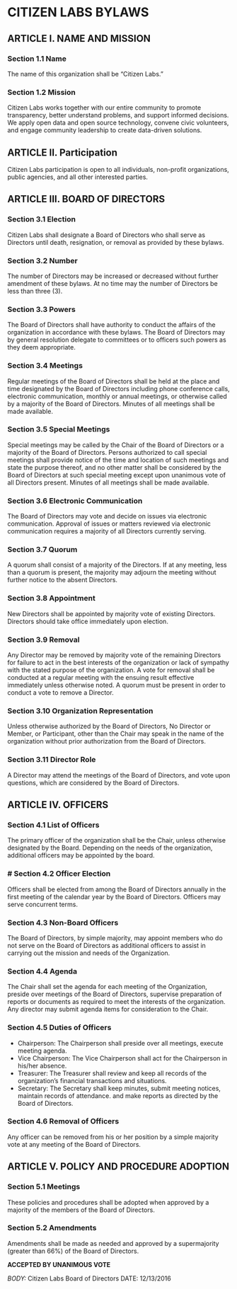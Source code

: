 # CITIZEN LABS BYLAWS

## ARTICLE I. 	NAME AND MISSION

### Section 1.1	Name

The name of this organization shall be “Citizen Labs.”

### Section 1.2	Mission

Citizen Labs works together with our entire community to promote transparency, better understand problems, and support informed decisions. We apply open data and open source technology, convene civic volunteers, and engage community leadership to create data-driven solutions.

## ARTICLE II.	Participation

Citizen Labs participation is open to all individuals, non-profit organizations, public agencies, and all other interested parties.

## ARTICLE III.	BOARD OF DIRECTORS

### Section 3.1	Election

Citizen Labs shall designate a Board of Directors who shall serve as Directors until death, resignation, or removal as provided by these bylaws.

### Section 3.2	Number

The number of Directors may be increased or decreased without further amendment of these bylaws. At no time may the number of Directors be less than three (3).

### Section 3.3 	Powers

The Board of Directors shall have authority to conduct the affairs of the organization in accordance with these bylaws. The Board of Directors may by general resolution delegate to committees or to officers such powers as they deem appropriate.

### Section 3.4	Meetings

Regular meetings of the Board of Directors shall be held at the place and time designated by the Board of Directors including phone conference calls, electronic communication, monthly or annual meetings, or otherwise called by a majority of the Board of Directors. Minutes of all meetings shall be made available.

### Section 3.5	Special Meetings

Special meetings may be called by the Chair of the Board of Directors or a majority of the Board of Directors. Persons authorized to call special meetings shall provide notice of the time and location of such meetings and state the purpose thereof, and no other matter shall be considered by the Board of Directors at such special meeting except upon unanimous vote of all Directors present. Minutes of all meetings shall be made available.

### Section 3.6	Electronic Communication

The Board of Directors may vote and decide on issues via electronic communication. Approval of issues or matters reviewed via electronic communication requires a majority of all Directors currently serving.

### Section 3.7	Quorum

A quorum shall consist of a majority of the Directors. If at any meeting, less than a quorum is present, the majority may adjourn the meeting without further notice to the absent Directors.

### Section 3.8	Appointment

New Directors shall be appointed by majority vote of existing Directors. Directors should take office immediately upon election.

### Section 3.9	Removal

Any Director may be removed by majority vote of the remaining Directors for failure to act in the best interests of the organization or lack of sympathy with the stated purpose of the organization. A vote for removal shall be conducted at a regular meeting with the ensuing result effective immediately unless otherwise noted. A quorum must be present in order to conduct a vote to remove a Director.

### Section 3.10	Organization Representation

Unless otherwise authorized by the Board of Directors, No Director or Member, or Participant, other than the Chair may speak in the name of the organization without prior authorization from the Board of Directors.

### Section 3.11	Director Role

A Director may attend the meetings of the Board of Directors, and vote upon questions, which are considered by the Board of Directors.

## ARTICLE IV.	OFFICERS

### Section 4.1	List of Officers

The primary officer of the organization shall be the Chair, unless otherwise designated by the Board. Depending on the needs of the organization, additional officers may be appointed by the board.

### # Section 4.2	Officer Election

Officers shall be elected from among the Board of Directors  annually in the first meeting of the calendar year by the Board of Directors. Officers may serve concurrent terms.

### Section 4.3 	Non-Board Officers

The Board of Directors, by simple majority, may appoint members who do not serve on the Board of Directors as additional officers to assist in carrying out the mission and needs of the Organization.

### Section 4.4	Agenda

The Chair shall set the agenda for each meeting of the Organization, preside over meetings of the Board of Directors, supervise preparation of reports or documents as required to meet the interests of the organization. Any director may submit agenda items for consideration to the Chair.

### Section 4.5	Duties of Officers

- Chairperson: The Chairperson shall preside over all meetings, execute meeting agenda.
- Vice Chairperson: The Vice Chairperson shall act for the Chairperson in his/her absence.
- Treasurer: The Treasurer shall review and keep all records of the organization’s financial transactions and situations.
- Secretary: The Secretary shall keep minutes, submit meeting notices, maintain records of attendance. and make reports as directed by the Board of Directors.

### Section 4.6	Removal of Officers

Any officer can be removed from his or her position by a simple majority vote at any meeting of the Board of Directors.

## ARTICLE V.	POLICY AND PROCEDURE ADOPTION

### Section 5.1	Meetings

These policies and procedures shall be adopted when approved by a majority of the members of the Board of Directors.

### Section 5.2	Amendments

Amendments shall be made as needed and approved by a supermajority (greater than 66%) of the Board of Directors.


**ACCEPTED BY UNANIMOUS VOTE**

*BODY:* Citizen Labs Board of Directors
DATE: 12/13/2016

